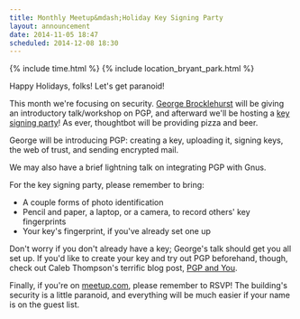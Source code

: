 ```yaml
---
title: Monthly Meetup&mdash;Holiday Key Signing Party
layout: announcement
date: 2014-11-05 18:47
scheduled: 2014-12-08 18:30
---
```


{% include time.html %}
{% include location_bryant_park.html %}

Happy Holidays, folks! Let's get paranoid!

This month we're focusing on security. [George Brocklehurst] will be
giving an introductory talk/workshop on PGP, and afterward we'll be
hosting a [key signing party]! As ever, thoughtbot will be providing
pizza and beer.

George will be introducing PGP: creating a key, uploading it, signing
keys, the web of trust, and sending encrypted mail.

We may also have a brief lightning talk on integrating PGP with Gnus.

For the key signing party, please remember to bring:

* A couple forms of photo identification
* Pencil and paper, a laptop, or a camera, to record others' key
  fingerprints
* Your key's fingerprint, if you've already set one up

Don't worry if you don't already have a key; George's talk should get
you all set up. If you'd like to create your key and try out PGP
beforehand, though, check out Caleb Thompson's terrific blog post,
[PGP and You].

Finally, if you're on [meetup.com], please remember to RSVP! The
building's security is a little paranoid, and everything will be much
easier if your name is on the guest list.

[George Brocklehurst]: http://www.georgebrock.com/
[key signing party]: http://www.cryptnet.net/fdp/crypto/keysigning_party/en/keysigning_party.html#overview
[PGP and You]: http://robots.thoughtbot.com/pgp-and-you
[meetup.com]: http://www.meetup.com/New-York-Emacs-Meetup/
